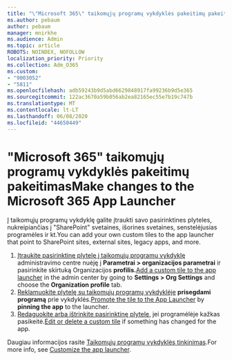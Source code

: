```yaml
---
title: "\"Microsoft 365\" taikomųjų programų vykdyklės pakeitimų pakeitimas"
ms.author: pebaum
author: pebaum
manager: mnirkhe
ms.audience: Admin
ms.topic: article
ROBOTS: NOINDEX, NOFOLLOW
localization_priority: Priority
ms.collection: Adm_O365
ms.custom:
- "9003052"
- "5811"
ms.openlocfilehash: adb59243b9d5abd6629848917fa99236b9d5e365
ms.sourcegitcommit: 122ac3670a59b056ab2ea82165ec55e7b19c747b
ms.translationtype: MT
ms.contentlocale: lt-LT
ms.lasthandoff: 06/08/2020
ms.locfileid: "44650449"
---
```

# <a name="make-changes-to-the-microsoft-365-app-launcher"></a><span data-ttu-id="866b4-102">"Microsoft 365" taikomųjų programų vykdyklės pakeitimų pakeitimas</span><span class="sxs-lookup"><span data-stu-id="866b4-102">Make changes to the Microsoft 365 App Launcher</span></span>

<span data-ttu-id="866b4-103">Į taikomųjų programų vykdyklę galite įtraukti savo pasirinktines plyteles, nukreipiančias į "SharePoint" svetaines, išorines svetaines, senstelėjusias programėles ir kt.</span><span class="sxs-lookup"><span data-stu-id="866b4-103">You can add your own custom tiles to the app launcher that point to SharePoint sites, external sites, legacy apps, and more.</span></span>

1. <span data-ttu-id="866b4-104">[Įtraukite pasirinktinę plytelę į taikomųjų programų vykdyklę](https://docs.microsoft.com/microsoft-365/admin/manage/customize-the-app-launcher) administravimo centre nuėję į **Parametrai > organizacijos parametrai** ir pasirinkite skirtuką Organizacijos **profilis.**</span><span class="sxs-lookup"><span data-stu-id="866b4-104">[Add a custom tile to the app launcher](https://docs.microsoft.com/microsoft-365/admin/manage/customize-the-app-launcher) in the admin center by going to  **Settings > Org Settings**  and choose the  **Organization profile** tab.</span></span>
2. <span data-ttu-id="866b4-105">[Reklamuokite plytelę su taikomųjų programų vykdyklėje](https://docs.microsoft.com/microsoft-365/admin/manage/customize-the-app-launcher#promote-the-tile-to-app-launcher) **prisegdami programą** prie vykdyklės.</span><span class="sxs-lookup"><span data-stu-id="866b4-105">[Promote the tile to the App Launcher](https://docs.microsoft.com/microsoft-365/admin/manage/customize-the-app-launcher#promote-the-tile-to-app-launcher) by **pinning the app** to the launcher.</span></span>
3. <span data-ttu-id="866b4-106">[Redaguokite arba ištrinkite pasirinktinę plytelę,](https://docs.microsoft.com/microsoft-365/admin/manage/customize-the-app-launcher#edit-or-delete-a-custom-tile) jei programėlėje kažkas pasikeitė.</span><span class="sxs-lookup"><span data-stu-id="866b4-106">[Edit or delete a custom tile](https://docs.microsoft.com/microsoft-365/admin/manage/customize-the-app-launcher#edit-or-delete-a-custom-tile) if something has changed for the app.</span></span>

<span data-ttu-id="866b4-107">Daugiau informacijos rasite [Taikomųjų programų vykdyklės tinkinimas](https://docs.microsoft.com/microsoft-365/admin/manage/customize-the-app-launcher).</span><span class="sxs-lookup"><span data-stu-id="866b4-107">For more info, see [Customize the app launcher](https://docs.microsoft.com/microsoft-365/admin/manage/customize-the-app-launcher).</span></span>
